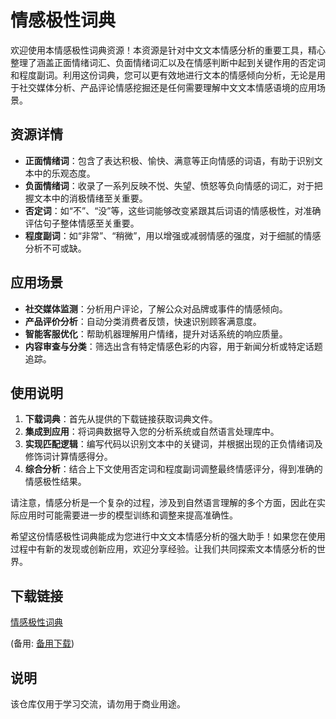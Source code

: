 # 情感极性词典

欢迎使用本情感极性词典资源！本资源是针对中文文本情感分析的重要工具，精心整理了涵盖正面情绪词汇、负面情绪词汇以及在情感判断中起到关键作用的否定词和程度副词。利用这份词典，您可以更有效地进行文本的情感倾向分析，无论是用于社交媒体分析、产品评论情感挖掘还是任何需要理解中文文本情感语境的应用场景。

## 资源详情

- **正面情绪词**：包含了表达积极、愉快、满意等正向情感的词语，有助于识别文本中的乐观态度。
- **负面情绪词**：收录了一系列反映不悦、失望、愤怒等负向情感的词汇，对于把握文本中的消极情绪至关重要。
- **否定词**：如“不”、“没”等，这些词能够改变紧跟其后词语的情感极性，对准确评估句子整体情感至关重要。
- **程度副词**：如“非常”、“稍微”，用以增强或减弱情感的强度，对于细腻的情感分析不可或缺。

## 应用场景

- **社交媒体监测**：分析用户评论，了解公众对品牌或事件的情感倾向。
- **产品评价分析**：自动分类消费者反馈，快速识别顾客满意度。
- **智能客服优化**：帮助机器理解用户情绪，提升对话系统的响应质量。
- **内容审查与分类**：筛选出含有特定情感色彩的内容，用于新闻分析或特定话题追踪。

## 使用说明

1. **下载词典**：首先从提供的下载链接获取词典文件。
2. **集成到应用**：将词典数据导入您的分析系统或自然语言处理库中。
3. **实现匹配逻辑**：编写代码以识别文本中的关键词，并根据出现的正负情绪词及修饰词计算情感得分。
4. **综合分析**：结合上下文使用否定词和程度副词调整最终情感评分，得到准确的情感极性结果。

请注意，情感分析是一个复杂的过程，涉及到自然语言理解的多个方面，因此在实际应用时可能需要进一步的模型训练和调整来提高准确性。

希望这份情感极性词典能成为您进行中文文本情感分析的强大助手！如果您在使用过程中有新的发现或创新应用，欢迎分享经验。让我们共同探索文本情感分析的世界。

## 下载链接
[情感极性词典](https://pan.quark.cn/s/dd9f70fd01eb) 

(备用: [备用下载](https://pan.baidu.com/s/1CSRv1_LIGJfDW5Hejhak7g?pwd=1234))

## 说明

该仓库仅用于学习交流，请勿用于商业用途。
